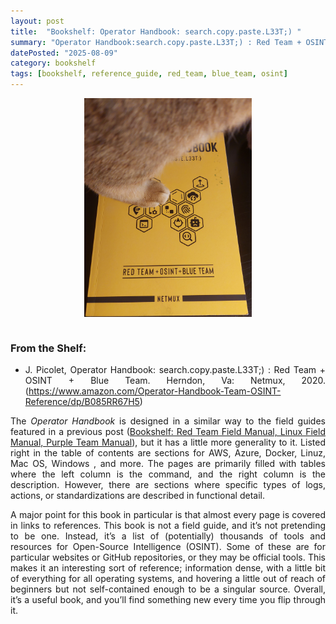 ```yaml
---
layout: post
title:  "Bookshelf: Operator Handbook: search.copy.paste.L33T;) "
summary: "Operator Handbook:search.copy.paste.L33T;) : Red Team + OSINT + Blue Team, by J. Picolet (with Netmux)"
datePosted: "2025-08-09"
category: bookshelf
tags: [bookshelf, reference_guide, red_team, blue_team, osint]
---
```

<style>
.justified-content {
    text-align: justify;
    text-justify: inter-word;
}
</style>

<div class="justified-content">

<img src="/media/imgs/bookshelf/bookshelf_operator_handbook.JPG" alt="Operator Handbook:search.copy.paste.L33T;) : Red Team + OSINT + Blue Team, by J. Picolet (with Netmux)" style="height: 350px; width: auto; max-width: 100%; display: block; margin: 0 auto;">

<br>
<h3> From the Shelf: </h3>
<ul>
    <li>J. Picolet, Operator Handbook: search.copy.paste.L33T;) : Red Team + OSINT + Blue Team. Herndon, Va: Netmux, 2020. 
              (<a href="https://www.amazon.com/Operator-Handbook-Team-OSINT-Reference/dp/B085RR67H5" target="_blank">https://www.amazon.com/Operator-Handbook-Team-OSINT-Reference/dp/B085RR67H5</a>)</li>
              
</ul>

<p>
The <i> Operator Handbook </i> is designed in a similar way to the field guides featured in a previous post  (<a href="https://lc-linkous.github.io/bookshelf/2025/08/07/bookshelf.html" target="_blank">Bookshelf: Red Team Field Manual, Linux Field Manual, Purple Team Manual</a>)</li>, but it has a little more generality to it. Listed right in the table of contents are sections for AWS, Azure, Docker, Linuz, Mac OS, Windows , and more. The pages are primarily filled with tables where the left column is the command, and the right column is the description. However, there are sections where specific types of logs, actions, or standardizations are described in functional detail. 
</p>
<p>
A major point for this book in particular is that almost every page is covered in links to references. This book is not a field guide, and it’s not pretending to be one. Instead, it’s a list of (potentially) thousands of tools and resources for Open-Source Intelligence (OSINT). Some of these are for particular websites or GitHub repositories, or they may be official tools. This makes it an interesting sort of reference; information dense, with a little bit of everything for all operating systems, and hovering a little out of reach of beginners but not self-contained enough to be a singular source.  Overall, it’s a useful book, and you’ll find something new every time you flip through it.
</p>

